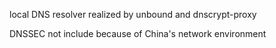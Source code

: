 local DNS resolver realized by unbound and dnscrypt-proxy

DNSSEC not include because of China's network environment
